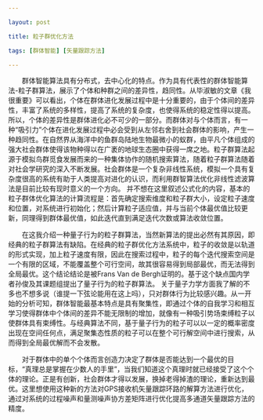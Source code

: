 ```yaml
---

layout: post

title: 粒子群优化方法

tags: [群体智能] [矢量跟踪方法]

---
```




&emsp;&emsp;群体智能算法具有分布式，去中心化的特点。作为具有代表性的群体智能算法-粒子群算法，展示了个体和种群之间的差异性，趋同性。从毕淑敏的文章《我很重要》可以看出，个体在群体进化发展过程中是十分重要的，由于个体间的差异性，丰富了系统的多样性，提高了系统的复杂度，也使得系统的稳定性得以提高。所以，个体的差异性是群体进化必不可少的一部分。而群体对与个体而言，有一种“吸引力”个体在进化发展过程中必会受到从左邻右舍到社会群体的影响，产生一种趋同性。在自然界从海洋中的鱼群岛陆地生物最微小的蚁群，由平凡个体组成的强大社会群体使得该物种得以在广袤的地球生态圈中获得一席之地。粒子群算法起源于模拟鸟群觅食发展而来的一种集体协作的随机搜索算法，随着粒子群算法随着对社会学研究的深入不断发展。社会群体是一个复杂非线性系统，模拟一个具有复杂度很高的系统有助于人类提高对进化的认识，而利用群智算法优化非线性滤波算法是目前比较有现时意义的一个方向。
并不想在这里叙述公式化的内容，基本的粒子群体优化算法的计算流程是：首先确定搜索维度和粒子群大小，设定粒子速度和位置，对系统进行初始化；然后计算粒子适应值，并与当前个体最优值比较更新，同理得到群体最优值，如此迭代直到满足迭代次数或算法收敛位置。



&emsp;&emsp;在这我介绍一种量子行为的粒子群算法，当然新算法的提出必然有其原因，即经典的粒子群算法有缺陷。在经典的粒子群优化方法系统中，粒子的收敛是以轨道的形式实现，加上粒子速度有限，因此在搜索过程中，粒子的每个迭代搜索空间是一个有限的区域，不能覆盖整个可行空间，故其很容易得到局部最优，而无法得到全局最优。这个结论结论是被Frans Van de Bergh证明的。基于这个缺点国内学者孙俊及其课题组提出了量子行为的粒子群算法。
关于量子力学方面我了解的不多也不想多说（谁提一下弦论能用在这上吗），只对群体行为比较感兴趣。从一开始的分析可知，群体智能最基本特点是具有聚集性，即通过个体的自我学习和相互学习使得群体中个体间的差异不能无限制的增加，就像有一种吸引势场束缚粒子以使群体具有束缚性。与经典算法不同，基于量子行为的粒子可以以一定的概率密度出现在空间任何点，满足聚集态性质的粒子可以在整个可行解空间中进行搜索，从而得到全局最优解而不会发散。



&emsp;&emsp;对于群体中的单个个体而言创造力决定了群体是否能达到一个最优的目标，“真理总是掌握在少数人的手里”，当我们知道这个真理时就已经接受了这个个体的理论。正是有创新，社会群体才得以发展，换掉老得掉渣的理论，重新达到最优。这里想使用这种新的方法对GPS接收机矢量跟踪环路的解算方法进行优化，通过对系统的过程噪声和量测噪声协方差矩阵进行优化提高多通道矢量跟踪方法的精度。